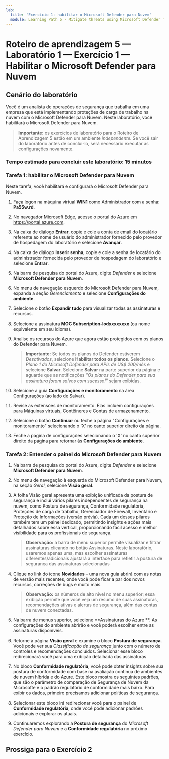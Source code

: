```yaml
---
lab:
  title: 'Exercício 1: habilitar o Microsoft Defender para Nuvem'
  module: Learning Path 5 - Mitigate threats using Microsoft Defender for Cloud
---
```


# Roteiro de aprendizagem 5 — Laboratório 1 — Exercício 1 — Habilitar o Microsoft Defender para Nuvem

## Cenário do laboratório

Você é um analista de operações de segurança que trabalha em uma empresa que está implementando proteções de carga de trabalho na nuvem com o Microsoft Defender para Nuvem. Neste laboratório, você habilitará o Microsoft Defender para Nuvem.

>**Importante:** os exercícios de laboratório para o Roteiro de Aprendizagem 5 estão em um ambiente *independente*. Se você sair do laboratório antes de concluí-lo, será necessário executar as configurações novamente.

### Tempo estimado para concluir este laboratório: 15 minutos

### Tarefa 1: habilitar o Microsoft Defender para Nuvem

Neste tarefa, você habilitará e configurará o Microsoft Defender para Nuvem.

1. Faça logon na máquina virtual **WIN1** como Administrador com a senha: **Pa55w.rd**.

1. No navegador Microsoft Edge, acesse o portal do Azure em <https://portal.azure.com>.
  
1. Na caixa de diálogo **Entrar**, copie e cole a conta de email do locatário referente ao nome de usuário do administrador fornecido pelo provedor de hospedagem do laboratório e selecione **Avançar**.

1. Na caixa de diálogo **Inserir senha**, copie e cole a senha de locatário do administrador fornecida pelo provedor de hospedagem do laboratório e selecione **Entrar**.

1. Na barra de pesquisa do portal do Azure, digite *Defender* e selecione **Microsoft Defender para Nuvem**.

1. No menu de navegação esquerdo do Microsoft Defender para Nuvem, expanda a seção *Gerenciamento* e selecione **Configurações do ambiente**.

1. Selecione o botão **Expandir tudo** para visualizar todas as assinaturas e recursos.

1. Selecione a assinatura **MOC Subscription-lodxxxxxxxx** (ou nome equivalente em seu idioma).

1. Analise os recursos do Azure que agora estão protegidos com os planos do Defender para Nuvem.

    >**Importante:** Se todos os planos do Defender estiverem *Desativados*, selecione **Habilitar todos os planos**. Selecione o *Plano 1 do Microsoft Defender para APIs de US$ 200/mês* e selecione **Salvar**. Selecione **Salvar** na parte superior da página e aguarde que as notificações *"Os planos do Defender para sua assinatura foram salvos com sucesso!"* sejam exibidas.

1. Selecione a guia **Configurações e monitoramento** na área Configurações (ao lado de Salvar).

1. Revise as extensões de monitoramento. Elas incluem configurações para Máquinas virtuais, Contêineres e Contas de armazenamento.

1. Selecione o botão **Continuar** ou feche a página "Configurações e monitoramento" selecionando o 'X' no canto superior direito da página.

1. Feche a página de configurações selecionando o 'X' no canto superior direito da página para retornar às **Configurações do ambiente**.

<!---1. Select the Log analytics workspace you created earlier *uniquenameDefender* to review the available options and pricing.

1. Select **Enable all plans** (to the right of Select Defender plan) and then select **Save**. Wait for the *"Microsoft Defender plan for workspace uniquenameDefender were saved successfully!"* notification to appear.

    >**Note:** If the page is not being displayed, refresh your Edge browser and try again.

1. Close the Defender plans page by selecting the 'X' on the upper right of the page to go back to the **Environment settings**. --->

### Tarefa 2: Entender o painel do Microsoft Defender para Nuvem

1. Na barra de pesquisa do portal do Azure, digite *Defender* e selecione **Microsoft Defender para Nuvem**.

1. No menu de navegação à esquerda do Microsoft Defender para Nuvem, na seção *Geral*, selecione **Visão geral**.

1. A folha Visão geral apresenta uma exibição unificada da postura de segurança e inclui vários pilares independentes de segurança na nuvem, como Postura de segurança, Conformidade regulatória, Proteções de carga de trabalho, Gerenciador de Firewall, Inventário e Proteção de Informações (versão prévia). Cada um desses pilares também tem um painel dedicado, permitindo insights e ações mais detalhados sobre essa vertical, proporcionando fácil acesso e melhor visibilidade para os profissionais de segurança.

    >**Observação:** a barra de menu superior permite visualizar e filtrar assinaturas clicando no botão Assinaturas. Neste laboratório, usaremos apenas uma, mas escolher assinaturas diferentes/adicionais ajustará a interface para refletir a postura de segurança das assinaturas selecionadas

1. Clique no link do ícone **Novidades** – uma nova guia abrirá com as notas de versão mais recentes, onde você pode ficar a par dos novos recursos, correções de bugs e muito mais.

    >**Observação:** os números de alto nível no menu superior; essa exibição permite que você veja um resumo de suas assinaturas, recomendações ativas e alertas de segurança, além das contas de nuvem conectadas.

1. Na barra de menus superior, selecione **Assinaturas do Azure **. As configurações do ambiente abrirão e você poderá escolher entre as assinaturas disponíveis.

1. Retorne à página **Visão geral** e examine o bloco **Postura de segurança**. Você pode ver sua *Classificação de segurança* junto com o número de controles e recomendações concluídos. Selecionar esse bloco redirecionará você para uma exibição detalhada das assinaturas

1. No bloco **Conformidade regulatória**, você pode obter insights sobre sua postura de conformidade com base na avaliação contínua de ambientes de nuvem híbrida e do Azure. Este bloco mostra os seguintes padrões, que são o parâmetro de comparação de Segurança de Nuvem da Microsofte e o padrão regulatório de conformidade mais baixo. Para exibir os dados, primeiro precisamos adicionar políticas de segurança.

1. Selecionar este bloco irá redirecionar você para o painel de **Conformidade regulatória**, onde você pode adicionar padrões adicionais e explorar os atuais.

1. Continuaremos explorando a **Postura de segurança** do *Microsoft Defender para Nuvem* e a **Conformidade regulatória** no próximo exercício.

## Prossiga para o Exercício 2
